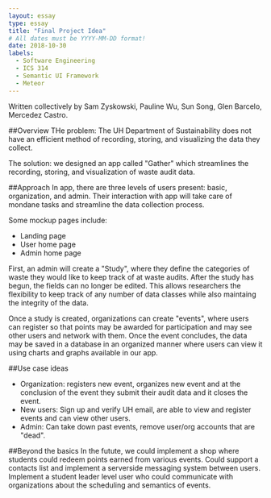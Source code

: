 ```yaml
---
layout: essay
type: essay
title: "Final Project Idea"
# All dates must be YYYY-MM-DD format!
date: 2018-10-30
labels:
  - Software Engineering
  - ICS 314
  - Semantic UI Framework
  - Meteor
---
```


Written collectively by Sam Zyskowski, Pauline Wu, Sun Song, Glen Barcelo, Mercedez Castro.

##Overview
THe problem: The UH Department of Sustainability does not have an efficient method of recording, storing, and visualizing the data they collect. 

The solution: we designed an app called "Gather" which streamlines the recording, storing, and visualization of waste audit data.

##Approach
In app, there are three levels of users present: basic, organization, and admin. Their interaction with app will take care of mondane tasks and streamline the data collection process.

Some mockup pages include:
 - Landing page
 - User home page
 - Admin home page

First, an admin will create a "Study", where they define the categories of waste they would like to keep track of at waste audits. After the study has begun, the fields can no longer be edited. This allows researchers the flexibility to keep track of any number of data classes while also maintaing the integrity of the data.

Once a study is created, organizations can create "events", where users can register so that points may be awarded for participation and may see other users and network with them. Once the event concludes, the data may be saved in a database in an organized manner where users can view it using charts and graphs available in our app.

##Use case ideas
 - Organization: registers new event, organizes new event and at the conclusion of the event they submit their audit data and it closes the event.
 - New users: Sign up and verify UH email, are able to view and register events and can view other users.
 - Admin: Can take down past events, remove user/org accounts that are "dead".

##Beyond the basics
  In the futute, we could implement a shop where students could redeem points earned from various events.  Could support a contacts list and implement a serverside messaging system between users.  Implement a student leader level user who could communicate with organizations about the scheduling and semantics of events.


